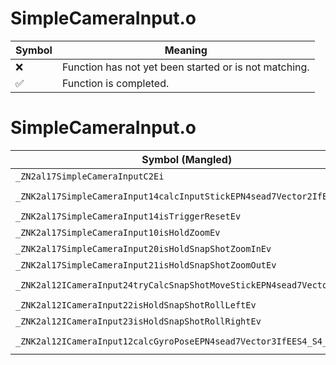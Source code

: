 # SimpleCameraInput.o
| Symbol | Meaning 
| ------------- | ------------- 
| :x: | Function has not yet been started or is not matching. 
| :white_check_mark: | Function is completed. 


# SimpleCameraInput.o
| Symbol (Mangled) | Symbol (Demangled) | Decompiled? |
| ------------- |  ------------- | ------------- |
| `_ZN2al17SimpleCameraInputC2Ei` | `al::SimpleCameraInput::SimpleCameraInput(int)` | :white_check_mark: |
| `_ZNK2al17SimpleCameraInput14calcInputStickEPN4sead7Vector2IfEE` | `al::SimpleCameraInput::calcInputStick(sead::Vector2<float> *)const` | :white_check_mark: |
| `_ZNK2al17SimpleCameraInput14isTriggerResetEv` | `al::SimpleCameraInput::isTriggerReset(void)const` | :white_check_mark: |
| `_ZNK2al17SimpleCameraInput10isHoldZoomEv` | `al::SimpleCameraInput::isHoldZoom(void)const` | :white_check_mark: |
| `_ZNK2al17SimpleCameraInput20isHoldSnapShotZoomInEv` | `al::SimpleCameraInput::isHoldSnapShotZoomIn(void)const` | :white_check_mark: |
| `_ZNK2al17SimpleCameraInput21isHoldSnapShotZoomOutEv` | `al::SimpleCameraInput::isHoldSnapShotZoomOut(void)const` | :white_check_mark: |
| `_ZNK2al12ICameraInput24tryCalcSnapShotMoveStickEPN4sead7Vector2IfEE` | `al::ICameraInput::tryCalcSnapShotMoveStick(sead::Vector2<float> *)const` | :white_check_mark: |
| `_ZNK2al12ICameraInput22isHoldSnapShotRollLeftEv` | `al::ICameraInput::isHoldSnapShotRollLeft(void)const` | :white_check_mark: |
| `_ZNK2al12ICameraInput23isHoldSnapShotRollRightEv` | `al::ICameraInput::isHoldSnapShotRollRight(void)const` | :white_check_mark: |
| `_ZNK2al12ICameraInput12calcGyroPoseEPN4sead7Vector3IfEES4_S4_` | `al::ICameraInput::calcGyroPose(sead::Vector3<float> *,sead::Vector3<float> *,sead::Vector3<float> *)const` | :white_check_mark: |
